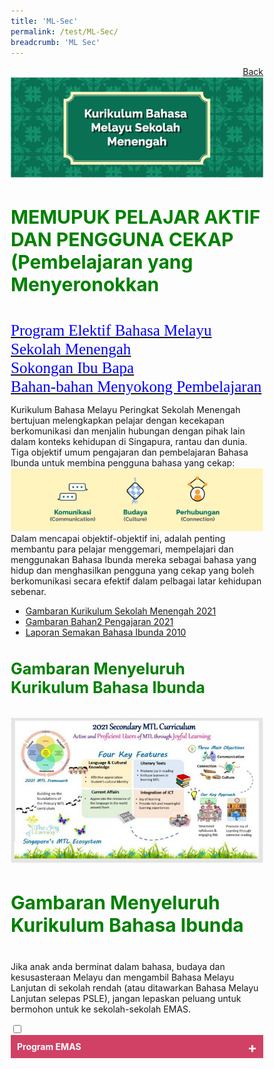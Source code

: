 ```yaml
---
title: 'ML-Sec'
permalink: /test/ML-Sec/
breadcrumb: 'ML Sec'
---
```

<html>
<body>
<style>
   * {
  box-sizing: border-box;
}

 .tab table {
   display: none;
}
.tab table:target {
  display: block;
}

.content table {
    width: 70%;
    font-family: arial, sans-serif;
     border-collapse: collapse;
}

td, th {
  border: 1px ;
  text-align: center;
  padding: 8px;
}
table.center {
  margin-left:auto; 
  margin-right:auto;
}
.atab label {
    position: relative;
    display: block;
    background: #d14165;
    color: #fff;
    font-weight: 700;
    padding: 10px;
    cursor: pointer;
 }
  .atab label::after {
  content: "+";
  font-size: 22px;
  position: absolute;
  right: 10px;
  top: 7px;
  transition: all 0.4s;
}
 .atab input[type=checkbox]:checked + label::after,
.atab input[type=radio]:checked + label::after {
    content: 'x';
    right: 14px;
    top: 7px;
  //transform:rotate(-225deg);
   /* transform: rotate(90deg); */
}
.tab-content {
  overflow: hidden;
  display: none;
  width:100%; 
}
.atab{
  margin-bottom: 5px;
  width:100%;  
}
</style>
<a href="/gallery/pameran- bahasa- melayu-malay-language-exhibitions-a/moe-curriculum/" style="float:right;">Back</a><br/>
<img src="/images/ML-Sec-Header.jpg">
<h4  style="font-size:30px;color:green;" >MEMUPUK PELAJAR  AKTIF DAN PENGGUNA  CEKAP (Pembelajaran yang Menyeronokkan </h4>
 <a href="#C1" style="font-size:25px"><span style="color:blue;font-family:KaiTi">Program Elektif Bahasa Melayu Sekolah Menengah</span></a><br/>
 <a href="#C2" style="font-size:25px"><span style="color:blue;font-family:KaiTi"> Sokongan Ibu Bapa</span></a><br/>
 <a href="#C2" style="font-size:25px"><span style="color:blue;font-family:KaiTi">Bahan-bahan Menyokong Pembelajaran</span></a>
<p>Kurikulum Bahasa Melayu Peringkat Sekolah Menengah bertujuan melengkapkan pelajar dengan kecekapan berkomunikasi dan menjalin hubungan dengan pihak lain dalam konteks kehidupan di Singapura, rantau dan dunia.
<br/>
Tiga objektif umum pengajaran dan pembelajaran Bahasa Ibunda untuk membina pengguna bahasa yang cekap: 
<img src="/images/ML-Sec-Funlearning.jpg"><br/>
Dalam mencapai objektif-objektif ini, adalah penting membantu para pelajar menggemari, mempelajari dan menggunakan Bahasa Ibunda mereka sebagai bahasa yang hidup dan menghasilkan pengguna yang cekap yang boleh berkomunikasi secara efektif dalam pelbagai latar kehidupan sebenar.
<br/>
<ul><li><a href="#" target="_blank">Gambaran Kurikulum Sekolah Menengah 2021
</a></li>
<li><a href="#" target="_blank">Gambaran Bahan2 Pengajaran 2021
</a></li>
<li><a href="#" target="_blank">Laporan Semakan Bahasa Ibunda 2010 
</a></li></ul>
</p>
<h4  style="font-size:25px;color:green;" >Gambaran Menyeluruh Kurikulum Bahasa Ibunda
</h4>
<img src="/images/ML-Sec-Gambaran.jpg"><br/>
<h4  style="font-size:30px;color:green;" >Gambaran Menyeluruh Kurikulum Bahasa Ibunda
</h4>
<p>Jika anak anda berminat dalam bahasa, budaya dan kesusasteraan Melayu dan mengambil Bahasa Melayu Lanjutan di sekolah rendah (atau ditawarkan Bahasa Melayu Lanjutan selepas PSLE), jangan lepaskan peluang untuk bermohon untuk ke sekolah-sekolah EMAS.
</p>
<div class="atab">
      <input id="tab-1" type="checkbox" name="tab">
   <label for="tab-1" class="lbML">Program EMAS
</label>
     <div class="tab-content">
     <p>Pilih sekolah menengah EMAS & MLEP<br/>
     <ul><li>Sekolah Menengah Anderson
</li>
     <li>Sekolah Tinggi Pemerintah Bukit Panjang
</li>
     <li>Sekolah Menengah Tanjong Katong
</li>
    </ul>
     </p>
     <p><u>Program Pengayaan </u><br/>
     <ul>
     <li>Perkhemahan Bahasa & Budaya
</li>
     <li>Bengkel Penulisan Kreatif</li>
     <li>Penerbitan Karya Pelajar
</li>
     <li>Program Penyerapan ke Luar Negara
</li>
     <li>Pendedahan Seni dan Budaya
</li>
    </ul>
     </p>
      <a href="#" target="_blank">Lelaman MOE tentang program elektif Bahasa Melayu
 </a>
